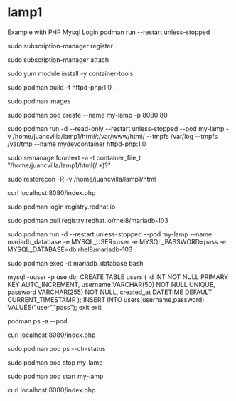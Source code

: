 # lamp1
Example with PHP Mysql Login podman run --restart unless-stopped

sudo subscription-manager register

sudo subscription-manager attach

sudo yum module install -y container-tools

sudo podman build -t httpd-php:1.0 .

sudo podman images

sudo podman pod create --name my-lamp -p 8080:80

sudo podman run -d --read-only --restart unless-stopped --pod my-lamp -v /home/juancvilla/lamp1/html/:/var/www/html/ --tmpfs /var/log --tmpfs /var/tmp --name mydevcontainer httpd-php:1.0

sudo semanage fcontext -a -t container_file_t "/home/juancvilla/lamp1/html(/.*)?"

sudo restorecon -R -v /home/juancvilla/lamp1/html

curl localhost:8080/index.php

sudo podman login registry.redhat.io

sudo podman pull registry.redhat.io/rhel8/mariadb-103

sudo podman run -d --restart unless-stopped --pod my-lamp --name mariadb_database -e MYSQL_USER=user -e MYSQL_PASSWORD=pass -e MYSQL_DATABASE=db rhel8/mariadb-103

sudo podman exec -it mariadb_database bash

mysql -uuser -p
use db;
CREATE TABLE users (
    id INT NOT NULL PRIMARY KEY AUTO_INCREMENT,
    username VARCHAR(50) NOT NULL UNIQUE,
    password VARCHAR(255) NOT NULL,
    created_at DATETIME DEFAULT CURRENT_TIMESTAMP
);
INSERT INTO users(username,password) VALUES("user","pass");
exit
exit

podman ps -a --pod

curl localhost:8080/index.php

sudo podman pod ps --ctr-status

sudo podman pod stop my-lamp

sudo podman pod start my-lamp

curl localhost:8080/index.php
